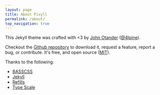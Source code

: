 ```yaml
---
layout: page
title: About Pixyll
permalink: /about/
top_navigation: true
---
```


This Jekyll theme was crafted with <3 by [John Otander](http://johnotander.com)
([@4lpine](https://twitter.com/4lpine)).

Checkout the [Github repository](https://github.com/johnotander/pixyll) to download it,
request a feature, report a bug, or contribute. It's free, and open source
([MIT](http://opensource.org/licenses/MIT)).

Thanks to the following:

* [BASSCSS](http://basscss.com)
* [Jekyll](http://jekyllrb.com)
* [Refills](http://refills.bourbon.io/)
* [Type Scale](http://type-scale.com/)
